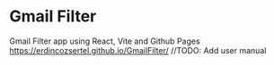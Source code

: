 # Gmail Filter
 Gmail Filter app using React, Vite and Github Pages
 https://erdincozsertel.github.io/GmailFilter/
 //TODO: Add user manual
